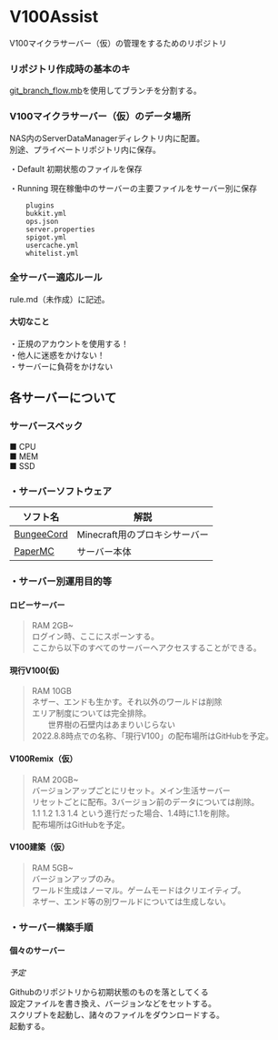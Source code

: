 # V100Assist
V100マイクラサーバー（仮）の管理をするためのリポジトリ


### リポジトリ作成時の基本のキ  

[git_branch_flow.mb](https://github.com/Char6tte/V100Assist/blob/main/git_branch_flow.md)を使用してブランチを分割する。

### V100マイクラサーバー（仮）のデータ場所

NAS内のServerDataManagerディレクトリ内に配置。  
別途、プライベートリポジトリ内に保存。

・Default
初期状態のファイルを保存

・Running
現在稼働中のサーバーの主要ファイルをサーバー別に保存

~~~
    plugins  
    bukkit.yml  
    ops.json  
    server.properties  
    spigot.yml  
    usercache.yml  
    whitelist.yml
~~~

### 全サーバー適応ルール

rule.md（未作成）に記述。  
#### 大切なこと

・正規のアカウントを使用する！  
・他人に迷惑をかけない！  
・サーバーに負荷をかけない

## 各サーバーについて

### サーバースペック
■ CPU   
■ MEM  
■ SSD
### ・サーバーソフトウェア
| ソフト名                                                    | 解説                  |
|---------------------------------------------------------|---------------------|
| [BungeeCord](https://www.spigotmc.org/wiki/bungeecord/) | Minecraft用のプロキシサーバー |
| [PaperMC](https://papermc.io/)                          | サーバー本体              |

### ・サーバー別運用目的等

#### ロビーサーバー
> RAM 2GB~  
> ログイン時、ここにスポーンする。  
> ここから以下のすべてのサーバーへアクセスすることができる。

#### 現行V100(仮)
>RAM 10GB   
>ネザー、エンドも生かす。それ以外のワールドは削除  
>エリア制度については完全排除。  
> 　　世界樹の石壁内はあまりいじらない  
>2022.8.8時点での名称、「現行V100」の配布場所はGitHubを予定。

#### V100Remix（仮）
> RAM 20GB~  
> バージョンアップごとにリセット。メイン生活サーバー  
> リセットごとに配布。3バージョン前のデータについては削除。  
> 1.1 1.2 1.3 1.4 という進行だった場合、1.4時に1.1を削除。  
> 配布場所はGitHubを予定。  

#### V100建築（仮）
> RAM 5GB~  
> バージョンアップのみ。  
> ワールド生成はノーマル。ゲームモードはクリエイティブ。  
> ネザー、エンド等の別ワールドについては生成しない。

### ・サーバー構築手順

#### 個々のサーバー
_予定_

Githubのリポジトリから初期状態のものを落としてくる  
設定ファイルを書き換え、バージョンなどをセットする。  
スクリプトを起動し、諸々のファイルをダウンロードする。  
起動する。


